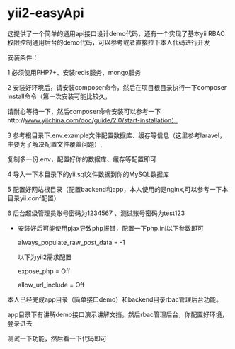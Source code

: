 # yii2-easyApi

这提供了一个简单的通用api接口设计demo代码，还有一个实现了基本yii RBAC权限控制通用后台的demo代码，可以参考或者直接拉下本人代码进行开发


安装条件：

1 必须使用PHP7+、安装redis服务、mongo服务

2 安装好环境后，请安装composer命令，然后在项目根目录执行一下composer install命令（第一次安装可能比较久，

请耐心等待一下，然后composer命令安装可以参考一下http://www.yiichina.com/doc/guide/2.0/start-installation）

3 参考根目录下.env.example文件配置数据库、缓存等信息（这里参考laravel，主要为了解决配置文件覆盖问题）,

复制多一份.env，配置好你的数据库、缓存等配置即可

4 导入一下本目录下的yii.sql文件数据到你的MySQL数据库

5 配置好网站根目录（配置backend和app，本人使用的是nginx,可以参考一下本目录yii.conf配置）

6 后台超级管理员账号密码为1234567 、测试账号密码为test123

* 安装好后可能使用pjax导致php报错，配置一下php.ini以下参数即可

  always_populate_raw_post_data = -1
  
  以下为yii2需求配置
  
  expose_php = Off
  
  allow_url_include = Off
  
本人已经完成app目录（简单接口demo）和backend目录rbac管理后台功能。

app目录下有讲解demo接口演示讲解文挡。然后rbac管理后台，你配置好环境，登录进去

测试一下功能，然后看一下代码即可




